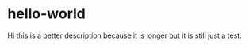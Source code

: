 hello-world
===========

Hi this is a better description because it is longer but it is still
just a test. 
